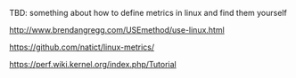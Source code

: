 TBD: something about how to define metrics in linux and find them yourself

http://www.brendangregg.com/USEmethod/use-linux.html

https://github.com/natict/linux-metrics/

https://perf.wiki.kernel.org/index.php/Tutorial
